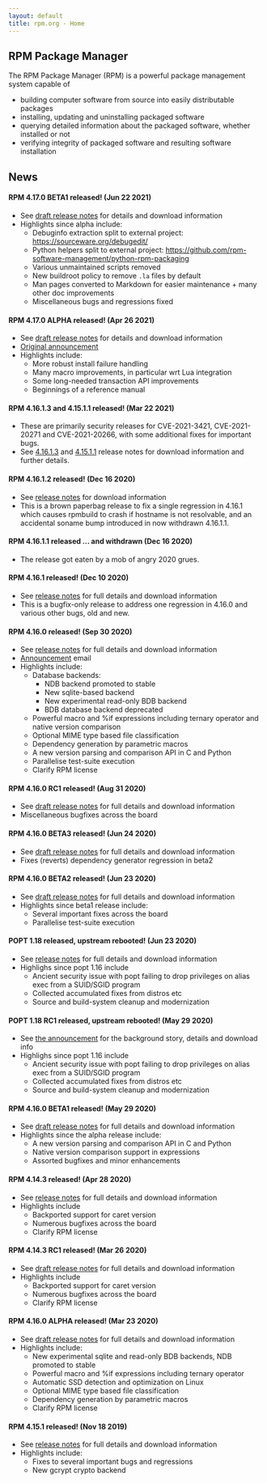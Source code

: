 ```yaml
---
layout: default
title: rpm.org - Home
---
```

## RPM Package Manager

The RPM Package Manager (RPM) is a powerful package management system
capable of

* building computer software from source into easily distributable
  packages
* installing, updating and uninstalling packaged software
* querying detailed information about the packaged software, whether
  installed or not
* verifying integrity of packaged software and resulting software installation

## News
#### RPM 4.17.0 BETA1 released! (Jun 22 2021)
* See [draft release notes](wiki/Releases/4.17.0) for details and download information
* Highlights since alpha include:
  * Debuginfo extraction split to external project:
    https://sourceware.org/debugedit/
  * Python helpers split to external project:
    https://github.com/rpm-software-management/python-rpm-packaging
  * Various unmaintained scripts removed
  * New buildroot policy to remove `.la` files by default
  * Man pages converted to Markdown for easier maintenance + many other
    doc improvements
  * Miscellaneous bugs and regressions fixed

#### RPM 4.17.0 ALPHA released! (Apr 26 2021)
* See [draft release notes](wiki/Releases/4.17.0) for details and download information
* [Original announcement](http://lists.rpm.org/pipermail/rpm-announce/2021-April/000088.html)
* Highlights include:
  * More robust install failure handling
  * Many macro improvements, in particular wrt Lua integration
  * Some long-needed transaction API improvements
  * Beginnings of a reference manual

#### RPM 4.16.1.3 and 4.15.1.1 released! (Mar 22 2021)
* These are primarily security releases for CVE-2021-3421, CVE-2021-20271
  and CVE-2021-20266, with some additional fixes for important bugs.
* See [4.16.1.3](wiki/Releases/4.16.1.3) and [4.15.1.1](wiki/Releases/4.15.1.1)
  release notes for download information and further details.

#### RPM 4.16.1.2 released! (Dec 16 2020)
* See [release notes](wiki/Releases/4.16.1.2) for download information
* This is a brown paperbag release to fix a single regression in 4.16.1
  which causes rpmbuild to crash if hostname is not resolvable, and
  an accidental soname bump introduced in now withdrawn 4.16.1.1.

#### RPM 4.16.1.1 released ... and withdrawn (Dec 16 2020)
* The release got eaten by a mob of angry 2020 grues.

#### RPM 4.16.1 released! (Dec 10 2020)
* See [release notes](wiki/Releases/4.16.1) for full details and download information
* This is a bugfix-only release to address one regression in 4.16.0 and
  various other bugs, old and new.

#### RPM 4.16.0 released! (Sep 30 2020)
* See [release notes](wiki/Releases/4.16.0) for full details and download information
* [Announcement](http://lists.rpm.org/pipermail/rpm-announce/2020-September/000082.html) email
* Highlights include:
  * Database backends:
    * NDB backend promoted to stable
    * New sqlite-based backend
    * New experimental read-only BDB backend
    * BDB database backend deprecated
  * Powerful macro and %if expressions including ternary operator and native version comparison
  * Optional MIME type based file classification
  * Dependency generation by parametric macros
  * A new version parsing and comparison API in C and Python
  * Parallelise test-suite execution
  * Clarify RPM license

#### RPM 4.16.0 RC1 released! (Aug 31 2020)
* See [draft release notes](wiki/Releases/4.16.0) for full details and download information
* Miscellaneous bugfixes across the board

#### RPM 4.16.0 BETA3 released! (Jun 24 2020)
* See [draft release notes](wiki/Releases/4.16.0) for full details and download information
* Fixes (reverts) dependency generator regression in beta2

#### RPM 4.16.0 BETA2 released! (Jun 23 2020)
* See [draft release notes](wiki/Releases/4.16.0) for full details and download information
* Highlights since beta1 release include:
  * Several important fixes across the board
  * Parallelise test-suite execution

#### POPT 1.18 released, upstream rebooted! (Jun 23 2020)
* See [release notes](https://github.com/rpm-software-management/popt/releases/tag/popt-1.18-release) for full details and download information
* Highlighs since popt 1.16 include
  * Ancient security issue with popt failing to drop privileges on alias exec from a SUID/SGID program
  * Collected accumulated fixes from distros etc
  * Source and build-system cleanup and modernization

#### POPT 1.18 RC1 released, upstream rebooted! (May 29 2020)
* See [the announcement](http://lists.rpm.org/pipermail/rpm-announce/2020-May/000077.html) for the background story, details and download info
* Highlighs since popt 1.16 include
  * Ancient security issue with popt failing to drop privileges on alias exec from a SUID/SGID program
  * Collected accumulated fixes from distros etc
  * Source and build-system cleanup and modernization

#### RPM 4.16.0 BETA1 released! (May 29 2020)
* See [draft release notes](wiki/Releases/4.16.0) for full details and download information
* Highlights since the alpha release include:
  * A new version parsing and comparison API in C and Python
  * Native version comparison support in expressions
  * Assorted bugfixes and minor enhancements

#### RPM 4.14.3 released! (Apr 28 2020)
* See [release notes](wiki/Releases/4.14.3) for full details and download information
* Highlights include
  * Backported support for caret version
  * Numerous bugfixes across the board
  * Clarify RPM license

#### RPM 4.14.3 RC1 released! (Mar 26 2020)
* See [draft release notes](wiki/Releases/4.14.3) for full details and download information
* Highlights include
  * Backported support for caret version
  * Numerous bugfixes across the board
  * Clarify RPM license

#### RPM 4.16.0 ALPHA released! (Mar 23 2020)
* See [draft release notes](wiki/Releases/4.16.0) for full details and download information
* Highlights include:
  * New experimental sqlite and read-only BDB backends, NDB promoted to stable
  * Powerful macro and %if expressions including ternary operator
  * Automatic SSD detection and optimization on Linux
  * Optional MIME type based file classification
  * Dependency generation by parametric macros
  * Clarify RPM license

#### RPM 4.15.1 released! (Nov 18 2019)
* See [release notes](wiki/Releases/4.15.1) for full details and download information
* Highlights include:
  * Fixes to several important bugs and regressions
  * New gcrypt crypto backend

